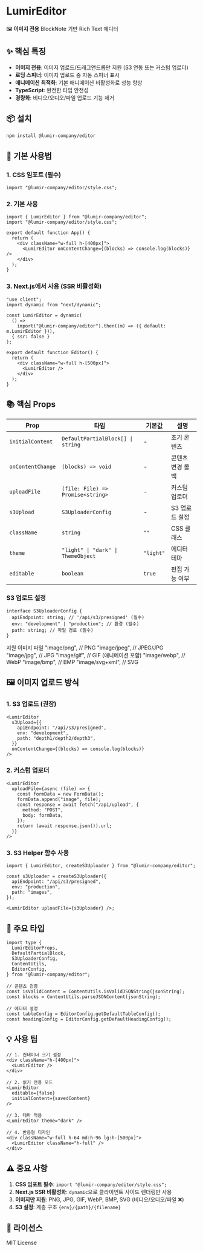 # LumirEditor

🖼️ **이미지 전용** BlockNote 기반 Rich Text 에디터

## ✨ 핵심 특징

- **이미지 전용**: 이미지 업로드/드래그앤드롭만 지원 (S3 연동 또는 커스텀 업로더)
- **로딩 스피너**: 이미지 업로드 중 자동 스피너 표시
- **애니메이션 최적화**: 기본 애니메이션 비활성화로 성능 향상
- **TypeScript**: 완전한 타입 안전성
- **경량화**: 비디오/오디오/파일 업로드 기능 제거

## 📦 설치

```bash
npm install @lumir-company/editor
```

## 🚀 기본 사용법

### 1. CSS 임포트 (필수)

```tsx
import "@lumir-company/editor/style.css";
```

### 2. 기본 사용

```tsx
import { LumirEditor } from "@lumir-company/editor";
import "@lumir-company/editor/style.css";

export default function App() {
  return (
    <div className="w-full h-[400px]">
      <LumirEditor onContentChange={(blocks) => console.log(blocks)} />
    </div>
  );
}
```

### 3. Next.js에서 사용 (SSR 비활성화)

```tsx
"use client";
import dynamic from "next/dynamic";

const LumirEditor = dynamic(
  () =>
    import("@lumir-company/editor").then((m) => ({ default: m.LumirEditor })),
  { ssr: false }
);

export default function Editor() {
  return (
    <div className="w-full h-[500px]">
      <LumirEditor />
    </div>
  );
}
```

## 📚 핵심 Props

| Prop              | 타입                               | 기본값    | 설명             |
| ----------------- | ---------------------------------- | --------- | ---------------- |
| `initialContent`  | `DefaultPartialBlock[] \| string`  | -         | 초기 콘텐츠      |
| `onContentChange` | `(blocks) => void`                 | -         | 콘텐츠 변경 콜백 |
| `uploadFile`      | `(file: File) => Promise<string>`  | -         | 커스텀 업로더    |
| `s3Upload`        | `S3UploaderConfig`                 | -         | S3 업로드 설정   |
| `className`       | `string`                           | `""`      | CSS 클래스       |
| `theme`           | `"light" \| "dark" \| ThemeObject` | `"light"` | 에디터 테마      |
| `editable`        | `boolean`                          | `true`    | 편집 가능 여부   |

### S3 업로드 설정

```tsx
interface S3UploaderConfig {
  apiEndpoint: string; // '/api/s3/presigned' (필수)
  env: "development" | "production"; // 환경 (필수)
  path: string; // 파일 경로 (필수)
}
```

지원 이미지 파일
"image/png", // PNG
"image/jpeg", // JPEG/JPG  
 "image/jpg", // JPG
"image/gif", // GIF (애니메이션 포함)
"image/webp", // WebP
"image/bmp", // BMP
"image/svg+xml", // SVG

## 🖼️ 이미지 업로드 방식

### 1. S3 업로드 (권장)

```tsx
<LumirEditor
  s3Upload={{
    apiEndpoint: "/api/s3/presigned",
    env: "development",
    path: "depth1/depth2/depth3",
  }}
  onContentChange={(blocks) => console.log(blocks)}
/>
```

### 2. 커스텀 업로더

```tsx
<LumirEditor
  uploadFile={async (file) => {
    const formData = new FormData();
    formData.append("image", file);
    const response = await fetch("/api/upload", {
      method: "POST",
      body: formData,
    });
    return (await response.json()).url;
  }}
/>
```

### 3. S3 Helper 함수 사용

```tsx
import { LumirEditor, createS3Uploader } from "@lumir-company/editor";

const s3Uploader = createS3Uploader({
  apiEndpoint: "/api/s3/presigned",
  env: "production",
  path: "images",
});

<LumirEditor uploadFile={s3Uploader} />;
```

## 📖 주요 타입

```tsx
import type {
  LumirEditorProps,
  DefaultPartialBlock,
  S3UploaderConfig,
  ContentUtils,
  EditorConfig,
} from "@lumir-company/editor";

// 콘텐츠 검증
const isValidContent = ContentUtils.isValidJSONString(jsonString);
const blocks = ContentUtils.parseJSONContent(jsonString);

// 에디터 설정
const tableConfig = EditorConfig.getDefaultTableConfig();
const headingConfig = EditorConfig.getDefaultHeadingConfig();
```

## 💡 사용 팁

```tsx
// 1. 컨테이너 크기 설정
<div className="h-[400px]">
  <LumirEditor />
</div>

// 2. 읽기 전용 모드
<LumirEditor
  editable={false}
  initialContent={savedContent}
/>

// 3. 테마 적용
<LumirEditor theme="dark" />

// 4. 반응형 디자인
<div className="w-full h-64 md:h-96 lg:h-[500px]">
  <LumirEditor className="h-full" />
</div>
```

## ⚠️ 중요 사항

1. **CSS 임포트 필수**: `import "@lumir-company/editor/style.css";`
2. **Next.js SSR 비활성화**: `dynamic`으로 클라이언트 사이드 렌더링만 사용
3. **이미지만 지원**: PNG, JPG, GIF, WebP, BMP, SVG (비디오/오디오/파일 ❌)
4. **S3 설정**: 계층 구조 `{env}/{path}/{filename}`

## 📄 라이선스

MIT License
